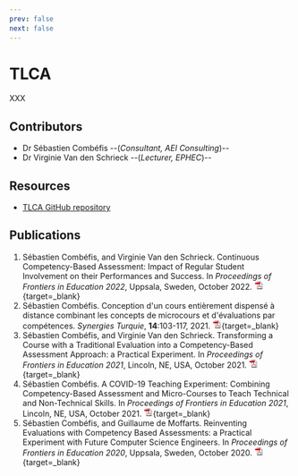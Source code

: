 ```yaml
---
prev: false
next: false
---
```


# TLCA

XXX

## Contributors

- Dr Sébastien Combéfis --(_Consultant, AEI Consulting_)--
- Dr Virginie Van den Schrieck --(_Lecturer, EPHEC_)--

## Resources

- [TLCA GitHub repository](https://github.com/TLCA-project)

## Publications

1. Sébastien Combéfis, and Virginie Van den Schrieck. Continuous Competency-Based Assessment: Impact of Regular Student Involvement on their Performances and Success. In _Proceedings of Frontiers in Education 2022_, Uppsala, Sweden, October 2022. [![PDF](/images/pdf.png)](/files/publi/combefis-fie2022.pdf){target=_blank}
2. Sébastien Combéfis. Conception d'un cours entièrement dispensé à distance combinant les concepts de microcours et d'évaluations par compétences. _Synergies Turquie_, **14**:103-117, 2021. [![PDF](/images/pdf.png)](/files/publi/combefis-synergiesturquie2021.pdf){target=_blank}
3. Sébastien Combéfis, and Virginie Van den Schrieck. Transforming a Course with a Traditional Evaluation into a Competency-Based Assessment Approach: a Practical Experiment. In _Proceedings of Frontiers in Education 2021_, Lincoln, NE, USA, October 2021. [![PDF](/images/pdf.png)](/files/publi/combefis-fie2021-2.pdf){target=_blank}
4. Sébastien Combéfis. A COVID-19 Teaching Experiment: Combining Competency-Based Assessment and Micro-Courses to Teach Technical and Non-Technical Skills. In _Proceedings of Frontiers in Education 2021_, Lincoln, NE, USA, October 2021. [![PDF](/images/pdf.png)](/files/publi/combefis-fie2021-2.pdf){target=_blank}
5. Sébastien Combéfis, and Guillaume de Moffarts. Reinventing Evaluations with Competency Based Assessments: a Practical Experiment with Future Computer Science Engineers. In _Proceedings of Frontiers in Education 2020_, Uppsala, Sweden, October 2020. [![PDF](/images/pdf.png)](/files/publi/combefis-fie2020-1.pdf){target=_blank}
